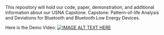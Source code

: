 This repository will hold our code, paper, demonstration, and additional information about our USNA Capstone.  Capstone: Pattern-of-life Analysis and Deviations for Bluetooth and Bluetooth Low Energy Devices.

Here is the Demo Video:
[![IMAGE ALT TEXT HERE](https://img.youtube.com/vi/yTJTlL0mBgo/0.jpg)](https://www.youtube.com/watch?v=yTJTlL0mBgo)


